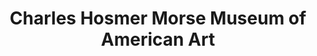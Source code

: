 ---
layout: repo
title: "Charles Hosmer Morse Museum of American Art"
id: 1058
permalink: repos/1058/
---